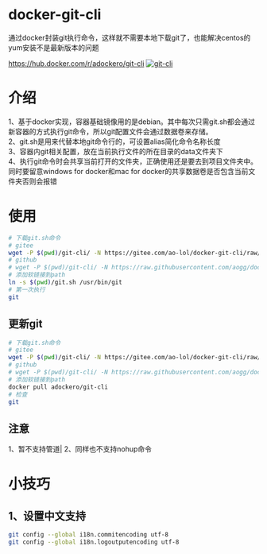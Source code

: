 # docker-git-cli
通过docker封装git执行命令，这样就不需要本地下载git了，也能解决centos的yum安装不是最新版本的问题


https://hub.docker.com/r/adockero/git-cli
[![git-cli](http://dockeri.co/image/adockero/git-cli)](https://hub.docker.com/r/adockero/git-cli)



# 介绍

1、基于docker实现，容器基础镜像用的是debian。其中每次只需git.sh都会通过新容器的方式执行git命令，所以git配置文件会通过数据卷来存储。  
2、git.sh是用来代替本地git命令行的，可设置alias简化命令名称长度  
3、容器内git相关配置，放在当前执行文件的所在目录的data文件夹下  
4、执行git命令时会共享当前打开的文件夹，正确使用还是要去到项目文件夹中。同时要留意windows for docker和mac for docker的共享数据卷是否包含当前文件夹否则会报错


# 使用
```bash
# 下载git.sh命令
# gitee
wget -P $(pwd)/git-cli/ -N https://gitee.com/ao-lol/docker-git-cli/raw/master/git.sh
# github
# wget -P $(pwd)/git-cli/ -N https://raw.githubusercontent.com/aogg/docker-git-cli/master/git.sh
# 添加软链接到path
ln -s $(pwd)/git.sh /usr/bin/git
# 第一次执行
git
```

## 更新git
```bash
# 下载git.sh命令
# gitee
wget -P $(pwd)/git-cli/ -N https://gitee.com/ao-lol/docker-git-cli/raw/master/git.sh
# github
# wget -P $(pwd)/git-cli/ -N https://raw.githubusercontent.com/aogg/docker-git-cli/master/git.sh
# 添加软链接到path
docker pull adockero/git-cli
# 检查
git
```

## 注意
1、暂不支持管道|
2、同样也不支持nohup命令


# 小技巧

## 1、设置中文支持
```bash
git config --global i18n.commitencoding utf-8
git config --global i18n.logoutputencoding utf-8
```
